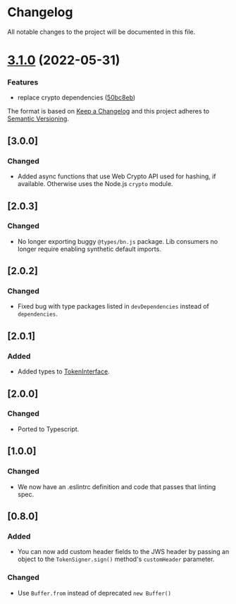 # Changelog
All notable changes to the project will be documented in this file.

# [3.1.0](https://github.com/stacks-network/jsontokens-js/compare/v3.0.0...v3.1.0) (2022-05-31)


### Features

* replace crypto dependencies ([50bc8eb](https://github.com/stacks-network/jsontokens-js/commit/50bc8eba918e23adaaf2794d75d07f6b8635cffc))

The format is based on [Keep a Changelog](https://keepachangelog.com/en/1.0.0/)
and this project adheres to [Semantic Versioning](https://semver.org/spec/v2.0.0.html).

## [3.0.0]
### Changed
- Added async functions that use Web Crypto API used for hashing, if available. Otherwise uses the Node.js `crypto` module. 

## [2.0.3]
### Changed
- No longer exporting buggy `@types/bn.js` package. Lib consumers no longer require enabling
  synthetic default imports. 

## [2.0.2]
### Changed
- Fixed bug with type packages listed in `devDependencies` instead of `dependencies`.

## [2.0.1]
### Added
- Added types to [TokenInterface](https://github.com/blockstack/jsontokens-js/issues/39).

## [2.0.0]
### Changed
- Ported to Typescript. 

## [1.0.0]
### Changed
- We now have an .eslintrc definition and code that passes that linting spec.

## [0.8.0]
### Added
- You can now add custom header fields to the JWS header by passing
  an object to the `TokenSigner.sign()` method's `customHeader` parameter.

### Changed
- Use `Buffer.from` instead of deprecated `new Buffer()`
